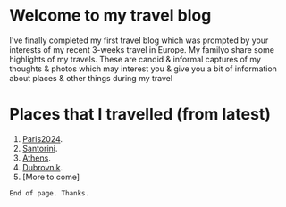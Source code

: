 

# Welcome to my travel blog

I've finally completed my first travel blog which was prompted by your interests of my recent 3-weeks travel in Europe. My familyo share some highlights of my travels. These are candid & informal captures of my thoughts & photos which may interest you & give you a bit of information about places & other things during my travel

# Places that I travelled (from latest)


1. [Paris2024](./Paris2024.md).
2. [Santorini](./santorini.md).
3. [Athens](./athens.md).
4. [Dubrovnik](./dubrovnik.md).
5. [More to come]


```
End of page. Thanks.
```
